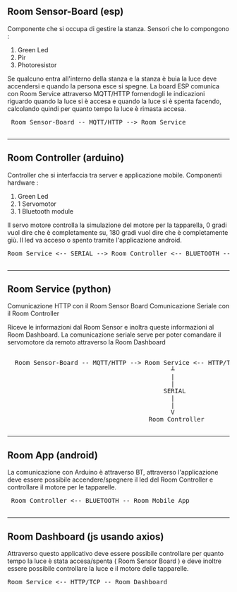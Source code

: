 ## Room Sensor-Board (esp)
Componente che si occupa di gestire la stanza. Sensori che lo compongono : 
 1) Green Led
 2) Pir
 3) Photoresistor
 
 Se qualcuno entra all'interno della stanza e la stanza è buia la luce deve accendersi e quando la persona esce si spegne. 
 La board ESP comunica con Room Service attraverso MQTT/HTTP fornendogli le indicazioni riguardo quando la luce si è accesa e quando la luce si è spenta facendo, calcolando quindi per quanto tempo la luce è rimasta accesa.
 
 <pre>
 Room Sensor-Board -- MQTT/HTTP --> Room Service
 </pre>
 
 
 ----
 
## Room Controller (arduino)
Controller che si interfaccia tra server e applicazione mobile. Componenti hardware : 
 1) Green Led
 2) 1 Servomotor
 3) 1 Bluetooth module 

Il servo motore controlla la simulazione del motore per la tapparella, 0 gradi vuol dire che è completamente su, 180 gradi vuol dire che è completamente giù. Il led va acceso o spento tramite l'applicazione android. 
 
 <pre>
Room Service <-- SERIAL --> Room Controller <-- BLUETOOTH -- Room Mobile App
 </pre>


----

## Room Service (python)
 Comunicazione HTTP con il Room Sensor Board
 Comunicazione Seriale con il Room Controller
 
 Riceve le informazioni dal Room Sensor e inoltra queste informazioni al Room Dashboard.
 La comunicazione seriale serve per poter comandare il servomotore da remoto attraverso la Room Dashboard
 <pre>

  Room Sensor-Board -- MQTT/HTTP --> Room Service <-- HTTP/TCP -- Room Dashboard
                                            ┴
                                            |
                                            |
                                          SERIAL
                                            |
                                            |
                                            V
                                      Room Controller 

</pre>
 


 ----
 
## Room App (android)
 La comunicazione con Arduino è attraverso BT, attraverso l'applicazione deve essere possibile accendere/spegnere il led del Room Controller e controllare il motore per le tapparelle. 

 <pre>
 Room Controller <-- BLUETOOTH -- Room Mobile App
 </pre>


 
 ----
 
## Room Dashboard (js usando axios)
Attraverso questo applicativo deve essere possibile controllare per quanto tempo la luce è stata accesa/spenta ( Room Sensor Board ) e deve inoltre essere possibile controllare la luce e il motore delle tapparelle. 

 <pre>
Room Service <-- HTTP/TCP -- Room Dashboard
 </pre>

